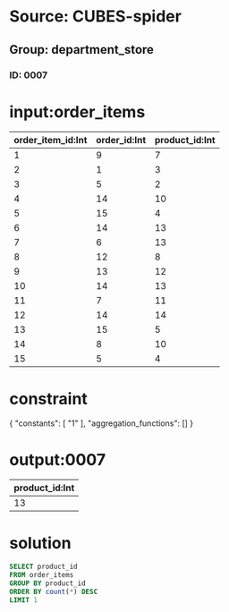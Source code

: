 # Source: CUBES-spider
## Group: department_store
### ID: 0007

# input:order_items

| order_item_id:Int | order_id:Int | product_id:Int |
|---|---|---|
| 1 | 9 | 7 |
| 2 | 1 | 3 |
| 3 | 5 | 2 |
| 4 | 14 | 10 |
| 5 | 15 | 4 |
| 6 | 14 | 13 |
| 7 | 6 | 13 |
| 8 | 12 | 8 |
| 9 | 13 | 12 |
| 10 | 14 | 13 |
| 11 | 7 | 11 |
| 12 | 14 | 14 |
| 13 | 15 | 5 |
| 14 | 8 | 10 |
| 15 | 5 | 4 |

# constraint

{
  "constants": [
    "1"
  ],
  "aggregation_functions": []
}

# output:0007

| product_id:Int |
|---|
| 13 |

# solution

```sql
SELECT product_id
FROM order_items
GROUP BY product_id
ORDER BY count(*) DESC
LIMIT 1
```
